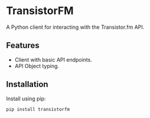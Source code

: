 # TransistorFM

A Python client for interacting with the Transistor.fm API.

## Features

- Client with basic API endpoints.
- API Object typing.

## Installation

Install using pip:

```bash
pip install transistorfm
